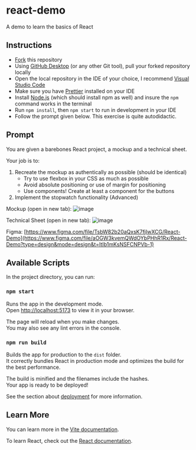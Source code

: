 # react-demo

A demo to learn the basics of React

## Instructions

-   <a href="https://docs.github.com/en/get-started/quickstart/fork-a-repo#forking-a-repository" target="_blank">Fork</a> this repository
-   Using <a href="https://desktop.github.com/" target="_blank">GitHub Desktop</a> (or any other Git tool), pull your forked repository locally
-   Open the local repository in the IDE of your choice, I recommend <a href="https://code.visualstudio.com/" target="_blank">Visual Studio Code</a>
-   Make sure you have <a href="https://prettier.io/docs/en/editors.html" target="_blank">Prettier</a> installed on your IDE
-   Install <a href="https://nodejs.org/en/">Node.js</a> (which should install npm as well) and insure the `npm` command works in the terminal
-   Run `npm install`, then `npm start` to run in development in your IDE
-   Follow the prompt given below. This exercise is quite autodidactic.

## Prompt

You are given a barebones React project, a mockup and a technical sheet.

Your job is to:

1. Recreate the mockup as authentically as possible (should be identical)
    - Try to use flexbox in your CSS as much as possible
    - Avoid absolute positioning or use of margin for positioning
    - Use components! Create at least a component for the buttons
2. Implement the stopwatch functionality (Advanced)

Mockup (open in new tab): ![image](https://user-images.githubusercontent.com/34781348/193927086-b62cc2da-2db5-43d8-86ac-786b4e28b32e.png)

Technical Sheet (open in new tab): ![image](https://user-images.githubusercontent.com/34781348/193927136-e0a939ab-2265-47da-aaea-52e467e06f5f.png)

Figma: [https://www.figma.com/file/TsbW82b20aQxsK7fjIwXCG/React-Demo](https://www.figma.com/file/aOGW3kvemQWdOYbPHhR1Rx/React-Demo?type=design&mode=design&t=ItIb1mKsNSFCNPVb-1)

## Available Scripts

In the project directory, you can run:

### `npm start`

Runs the app in the development mode.\
Open [http://localhost:5173](http://localhost:5173) to view it in your browser.

The page will reload when you make changes.\
You may also see any lint errors in the console.

### `npm run build`

Builds the app for production to the `dist` folder.\
It correctly bundles React in production mode and optimizes the build for the best performance.

The build is minified and the filenames include the hashes.\
Your app is ready to be deployed!

See the section about [deployment](https://facebook.github.io/create-react-app/docs/deployment) for more information.

## Learn More

You can learn more in the [Vite documentation](https://vitejs.dev/).

To learn React, check out the [React documentation](https://react.dev/).
